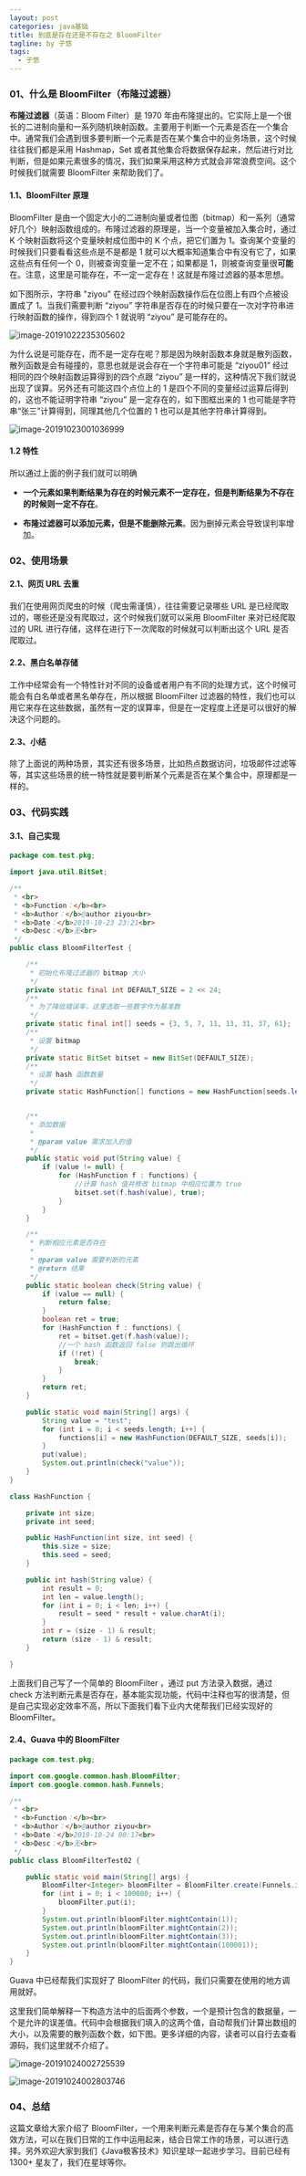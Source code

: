 ```yaml
---
layout: post
categories: java基础
title: 到底是存在还是不存在之 BloomFilter
tagline: by 子悠
tags:
  - 子悠
---
```


### 01、什么是 BloomFilter（布隆过滤器）

**布隆过滤器**（英语：Bloom Filter）是 1970 年由布隆提出的。它实际上是一个很长的二进制向量和一系列随机映射函数。主要用于判断一个元素是否在一个集合中。通常我们会遇到很多要判断一个元素是否在某个集合中的业务场景，这个时候往往我们都是采用 Hashmap，Set 或者其他集合将数据保存起来，然后进行对比判断，但是如果元素很多的情况，我们如果采用这种方式就会非常浪费空间。这个时候我们就需要 BloomFilter 来帮助我们了。

<!--more-->

#### 1.1、BloomFilter 原理

BloomFilter 是由一个固定大小的二进制向量或者位图（bitmap）和一系列（通常好几个）映射函数组成的。布隆过滤器的原理是，当一个变量被加入集合时，通过 K 个映射函数将这个变量映射成位图中的 K 个点，把它们置为 1。查询某个变量的时候我们只要看看这些点是不是都是 1 就可以大概率知道集合中有没有它了，如果这些点有任何一个 0，则被查询变量一定不在；如果都是 1，则被查询变量很**可能**在。注意，这里是可能存在，不一定一定存在！这就是布隆过滤器的基本思想。

如下图所示，字符串 "ziyou" 在经过四个映射函数操作后在位图上有四个点被设置成了 1。当我们需要判断 “ziyou” 字符串是否存在的时候只要在一次对字符串进行映射函数的操作，得到四个 1 就说明 “ziyou” 是可能存在的。

![image-20191022235305602](http://www.justdojava.com/assets/images/2019/java/image_ziyou/bloomfilter01.png)



为什么说是可能存在，而不是一定存在呢？那是因为映射函数本身就是散列函数，散列函数是会有碰撞的，意思也就是说会存在一个字符串可能是 “ziyou01” 经过相同的四个映射函数运算得到的四个点跟 “ziyou” 是一样的，这种情况下我们就说出现了误算。另外还有可能这四个点位上的 1 是四个不同的变量经过运算后得到的，这也不能证明字符串 “ziyou” 是一定存在的，如下图框出来的 1 也可能是字符串“张三”计算得到，同理其他几个位置的 1 也可以是其他字符串计算得到。

![image-20191023001036999](http://www.justdojava.com/assets/images/2019/java/image_ziyou/bloomfilter02.png)

#### 1.2 特性

所以通过上面的例子我们就可以明确

- **一个元素如果判断结果为存在的时候元素不一定存在，但是判断结果为不存在的时候则一定不存在**。

- **布隆过滤器可以添加元素，但是不能删除元素**。因为删掉元素会导致误判率增加。

### 02、使用场景

#### 2.1、网页 URL 去重

我们在使用网页爬虫的时候（爬虫需谨慎），往往需要记录哪些 URL 是已经爬取过的，哪些还是没有爬取过，这个时候我们就可以采用 BloomFilter 来对已经爬取过的 URL 进行存储，这样在进行下一次爬取的时候就可以判断出这个 URL 是否爬取过。

#### 2.2、黑白名单存储

工作中经常会有一个特性针对不同的设备或者用户有不同的处理方式，这个时候可能会有白名单或者黑名单存在，所以根据 BloomFilter 过滤器的特性，我们也可以用它来存在这些数据，虽然有一定的误算率，但是在一定程度上还是可以很好的解决这个问题的。

#### 2.3、小结

除了上面说的两种场景，其实还有很多场景，比如热点数据访问，垃圾邮件过滤等等，其实这些场景的统一特性就是要判断某个元素是否在某个集合中，原理都是一样的。

### 03、代码实践

#### 3.1、自己实现

```java
package com.test.pkg;

import java.util.BitSet;

/**
 * <br>
 * <b>Function：</b><br>
 * <b>Author：</b>@author ziyou<br>
 * <b>Date：</b>2019-10-23 23:21<br>
 * <b>Desc：</b>无<br>
 */
public class BloomFilterTest {

    /**
     * 初始化布隆过滤器的 bitmap 大小
     */
    private static final int DEFAULT_SIZE = 2 << 24;
    /**
     * 为了降低错误率，这里选取一些数字作为基准数
     */
    private static final int[] seeds = {3, 5, 7, 11, 13, 31, 37, 61};
    /**
     * 设置 bitmap
     */
    private static BitSet bitset = new BitSet(DEFAULT_SIZE);
    /**
     * 设置 hash 函数数量
     */
    private static HashFunction[] functions = new HashFunction[seeds.length];


    /**
     * 添加数据
     *
     * @param value 需求加入的值
     */
    public static void put(String value) {
        if (value != null) {
            for (HashFunction f : functions) {
                //计算 hash 值并修改 bitmap 中相应位置为 true
                bitset.set(f.hash(value), true);
            }
        }
    }

    /**
     * 判断相应元素是否存在
     *
     * @param value 需要判断的元素
     * @return 结果
     */
    public static boolean check(String value) {
        if (value == null) {
            return false;
        }
        boolean ret = true;
        for (HashFunction f : functions) {
            ret = bitset.get(f.hash(value));
            //一个 hash 函数返回 false 则跳出循环
            if (!ret) {
                break;
            }
        }
        return ret;
    }

    public static void main(String[] args) {
        String value = "test";
        for (int i = 0; i < seeds.length; i++) {
            functions[i] = new HashFunction(DEFAULT_SIZE, seeds[i]);
        }
        put(value);
        System.out.println(check("value"));
    }
}

class HashFunction {

    private int size;
    private int seed;

    public HashFunction(int size, int seed) {
        this.size = size;
        this.seed = seed;
    }

    public int hash(String value) {
        int result = 0;
        int len = value.length();
        for (int i = 0; i < len; i++) {
            result = seed * result + value.charAt(i);
        }
        int r = (size - 1) & result;
        return (size - 1) & result;
    }

}

```

上面我们自己写了一个简单的 BloomFilter ，通过 put 方法录入数据，通过 check 方法判断元素是否存在，基本能实现功能，代码中注释也写的很清楚，但是自己实现必定效率不高，所以下面我们看下业内大佬帮我们已经实现好的 BloomFilter。

#### 2.4、Guava 中的 BloomFilter

```java
package com.test.pkg;

import com.google.common.hash.BloomFilter;
import com.google.common.hash.Funnels;

/**
 * <br>
 * <b>Function：</b><br>
 * <b>Author：</b>@author ziyou<br>
 * <b>Date：</b>2019-10-24 00:17<br>
 * <b>Desc：</b>无<br>
 */
public class BloomFilterTest02 {

    public static void main(String[] args) {
        BloomFilter<Integer> bloomFilter = BloomFilter.create(Funnels.integerFunnel(), 100000, 0.01);
        for (int i = 0; i < 100000; i++) {
            bloomFilter.put(i);
        }
        System.out.println(bloomFilter.mightContain(1));
        System.out.println(bloomFilter.mightContain(2));
        System.out.println(bloomFilter.mightContain(3));
        System.out.println(bloomFilter.mightContain(100001));
    }
}

```

Guava 中已经帮我们实现好了 BloomFilter 的代码，我们只需要在使用的地方调用就好。

这里我们简单解释一下构造方法中的后面两个参数，一个是预计包含的数据量，一个是允许的误差值。代码中会根据我们填入的这两个值，自动帮我们计算出数组的大小，以及需要的散列函数个数，如下图。更多详细的内容，读者可以自行去查看源码，我们这里就不介绍了。

![image-20191024002725539](http://www.justdojava.com/assets/images/2019/java/image_ziyou/bloomfilter03.png)



![image-20191024002803746](http://www.justdojava.com/assets/images/2019/java/image_ziyou/bloomfilter04.png)

### 04、总结

这篇文章给大家介绍了 BloomFilter，一个用来判断元素是否存在与某个集合的高效方法，可以在我们日常的工作中运用起来，结合日常工作的场景，可以进行选择。另外欢迎大家到我们《Java极客技术》知识星球一起进步学习。目前已经有 1300+ 星友了，我们在星球等你。